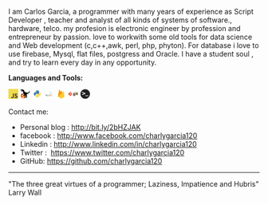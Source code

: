 I am Carlos Garcia, a programmer with many years of experience as Script Developer , teacher and analyst of all kinds of systems of software., hardware, telco. 
my profesion is electronic engineer by profession and entrepreneur by passion.
love to workwith some old tools for  data science and Web development (c,c++,awk, perl, php, phyton).
For database i love to use firebase, Mysql, flat files, postgress  and Oracle.
I have a student soul , and try to learn every day in any opportunity.

**Languages and Tools:**

<code><img height="20" src="https://raw.githubusercontent.com/github/explore/80688e429a7d4ef2fca1e82350fe8e3517d3494d/topics/javascript/javascript.png"></code>
<code><img height="20" src="https://raw.githubusercontent.com/github/explore/80688e429a7d4ef2fca1e82350fe8e3517d3494d/topics/perl/perl.png"></code>
<code><img height="20" src="https://raw.githubusercontent.com/github/explore/80688e429a7d4ef2fca1e82350fe8e3517d3494d/topics/python/python.png"></code>
<code><img height="20" src="https://raw.githubusercontent.com/github/explore/80688e429a7d4ef2fca1e82350fe8e3517d3494d/topics/mysql/mysql.png"></code>
<code><img height="20" src="https://raw.githubusercontent.com/github/explore/80688e429a7d4ef2fca1e82350fe8e3517d3494d/topics/firebase/firebase.png"></code>
<code><img height="20" src="https://raw.githubusercontent.com/github/explore/80688e429a7d4ef2fca1e82350fe8e3517d3494d/topics/git/git.png"></code>
<code><img height="20" src="https://raw.githubusercontent.com/github/explore/80688e429a7d4ef2fca1e82350fe8e3517d3494d/topics/terminal/terminal.png"></code>



Contact me:

* Personal blog : http://bit.ly/2bHZJAK<br>
* facebook : http://www.facebook.com/charlygarcia120<br>
* Linkedin : http://www.linkedin.com/in/charlygarcia120<br>
* Twitter :  https://www.twitter.com/charlygarcia120<br>
* GitHub: https://github.com/charlygarcia120<br>



----------------------------------------------------------

"The three great virtues of a programmer; Laziness, Impatience and Hubris" 
Larry Wall
<!--

### Hi there 👋


**charlygarcia120/charlygarcia120** is a ✨ _special_ ✨ repository because its `README.md` (this file) appears on your GitHub profile.

Here are some ideas to get you started:

- 🔭 I’m currently working on ...
- 🌱 I’m currently learning ...
- 👯 I’m looking to collaborate on ...
- 🤔 I’m looking for help with ...
- 💬 Ask me about ...
- 📫 How to reach me: ...
- 😄 Pronouns: ...
- ⚡ Fun fact: ...
-->
